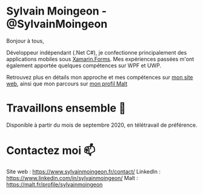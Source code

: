 # Sylvain Moingeon - @SylvainMoingeon
Bonjour à tous,

Développeur indépendant (.Net C#), je confectionne principalement des applications mobiles sous [Xamarin.Forms](https://xamarin.com/forms). Mes expériences passées m'ont également apportée quelques compétences sur WPF et UWP.

Retrouvez plus en détails mon approche et mes compétences sur [mon site web](https://www.sylvainmoingeon.fr/a-propos), ainsi que mon parcours sur [mon profil Malt](https://www.malt.fr/profile/sylvainmoingeon)

# Travaillons ensemble 👯
Disponible à partir du mois de septembre 2020, en télétravail de préférence.

# Contactez moi 📫
Site web : https://www.sylvainmoingeon.fr/contact/
LinkedIn : https://www.linkedin.com/in/sylvainmoingeon/
Malt : https://malt.fr/profile/sylvainmoingeon



<!--
**SylvainMoingeon/SylvainMoingeon** is a ✨ _special_ ✨ repository because its `README.md` (this file) appears on your GitHub profile.

Here are some ideas to get you started:

- 🔭 I’m currently working on ...
- 🌱 I’m currently learning ...
- 👯 I’m looking to collaborate on ...
- 🤔 I’m looking for help with ...
- 💬 Ask me about ...
- 📫 How to reach me: ...
- 😄 Pronouns: ...
- ⚡ Fun fact: ...
-->
